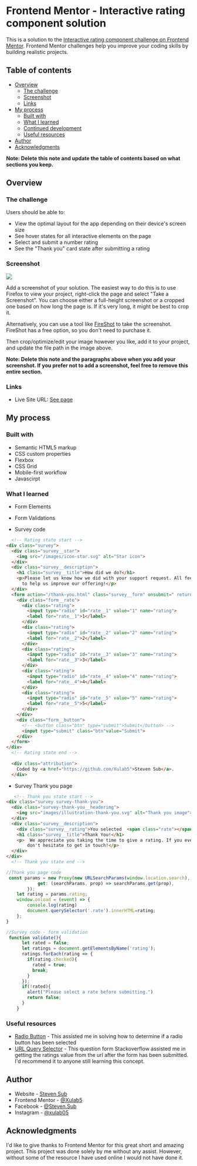 # Frontend Mentor - Interactive rating component solution

This is a solution to the [Interactive rating component challenge on Frontend Mentor](https://www.frontendmentor.io/challenges/interactive-rating-component-koxpeBUmI). Frontend Mentor challenges help you improve your coding skills by building realistic projects. 

## Table of contents

- [Overview](#overview)
  - [The challenge](#the-challenge)
  - [Screenshot](#screenshot)
  - [Links](#links)
- [My process](#my-process)
  - [Built with](#built-with)
  - [What I learned](#what-i-learned)
  - [Continued development](#continued-development)
  - [Useful resources](#useful-resources)
- [Author](#author)
- [Acknowledgments](#acknowledgments)

**Note: Delete this note and update the table of contents based on what sections you keep.**

## Overview

### The challenge

Users should be able to:

- View the optimal layout for the app depending on their device's screen size
- See hover states for all interactive elements on the page
- Select and submit a number rating
- See the "Thank you" card state after submitting a rating

### Screenshot

![](./screenshot.jpg)

Add a screenshot of your solution. The easiest way to do this is to use Firefox to view your project, right-click the page and select "Take a Screenshot". You can choose either a full-height screenshot or a cropped one based on how long the page is. If it's very long, it might be best to crop it.

Alternatively, you can use a tool like [FireShot](https://getfireshot.com/) to take the screenshot. FireShot has a free option, so you don't need to purchase it. 

Then crop/optimize/edit your image however you like, add it to your project, and update the file path in the image above.

**Note: Delete this note and the paragraphs above when you add your screenshot. If you prefer not to add a screenshot, feel free to remove this entire section.**

### Links

- Live Site URL: [See page](https://xulab5.github.io/Interactive-rating-component-solution/)

## My process

### Built with

- Semantic HTML5 markup
- CSS custom properties
- Flexbox
- CSS Grid
- Mobile-first workflow
- Javascirpt

### What I learned

- Form Elements
- Form Validations

- Survey code
```html
  <!-- Rating state start -->
<div class="survey">
  <div class="survey__star">
    <img src="/images/icon-star.svg" alt="Star icon">
  </div>
  <div class="survey__description">
    <h1 class="survey__title">How did we do?</h1>
    <p>Please let us know how we did with your support request. All feedback is appreciated 
      to help us improve our offering!</p>
  </div>
  <form action="/thank-you.html" class="survey__form" onsubmit=" return validate()" method="Get">
    <div class="form__rate">
      <div class="rating">
        <input type="radio" id="rate__1" value="1" name="rating">
        <label for="rate__1">1</label>
      </div>       
      <div class="rating">
        <input type="radio" id="rate__2" value="2" name="rating">
        <label for="rate__2">2</label>
      </div>
      <div class="rating">
        <input type="radio" id="rate__3" value="3" name="rating">
        <label for="rate__3">3</label>
      </div>
      <div class="rating">
        <input type="radio" id="rate__4" value="4" name="rating">
        <label for="rate__4">4</label>
      </div>
      <div class="rating">
        <input type="radio" id="rate__5" value="5" name="rating">
        <label for="rate__5">5</label>
      </div>
    </div>
    <div class="form__button">
      <!-- <button class="btn" type="submit">Submit</button> -->
      <input type="submit" class="btn"value="Submit">
    </div>
  </form>
</div>
  <!-- Rating state end -->
  
  <div class="attribution">
    Coded by <a href="https://github.com/Xulab5">Steven Sub</a>.
  </div>
```

- Survey Thank you page
```html
   <!-- Thank you state start -->
<div class="survey survey-thank-you">
  <div class="survey-thank-you__headerimg">
    <img src="images/illustration-thank-you.svg" alt="Thank you image">
  </div>
  <div class="survey__description">
    <div class="survey__rating">You selected  <span class="rate"></span>  out of 5</div>
    <h1 class="survey__title">Thank You!</h1>
    <p>  We appreciate you taking the time to give a rating. If you ever need more support, 
        don't hesitate to get in touch!</p>
  </div>
</div>
  <!-- Thank you state end -->
```

```js
//Thank you page code
 const params = new Proxy(new URLSearchParams(window.location.search), {
            get: (searchParams, prop) => searchParams.get(prop),
        });    
    let rating = params.rating;
    window.onload = (event) => {
        console.log(rating)
        document.querySelector('.rate').innerHTML=rating;
    };    
}
```
```js
//Survey code - form validation
 function validate(){
      let rated = false;
      let ratings = document.getElementsByName('rating');
      ratings.forEach(rating => {
        if(rating.checked){          
          rated = true;
          break;
        }        
      });
      if(!rated){
        alert("Please select a rate before submitting.")
        return false;
      }
    }
```

### Useful resources

- [Radio Button](https://stackoverflow.com/questions/1423777/how-can-i-check-whether-a-radio-button-is-selected-with-javascript) - This assisted me in solving how to determine if a radio button has been selected
- [URL Query Selector](https://stackoverflow.com/questions/901115/how-can-i-get-query-string-values-in-javascript) - This question form Stackoverflow assisted me in getting the ratings value from the url after the form has been submitted. I'd recommend it to anyone still learning this concept.



## Author

- Website - [Steven Sub](https://stevensub.netlify.app/)
- Frontend Mentor - [@Xulab5](https://www.frontendmentor.io/profile/Xulab5)
- Facebook - [@Steven.Sub](https://www.facebook.com/Steven.Sub)
- Instagram - [@xulab05](https://www.instagram.com/xulab05/)


## Acknowledgments

I'd like to give thanks to Frontend Mentor for this great short and amazing project. This project was done solely by me without any assist. However, without some of the resource I have used online I would not have done it. 

